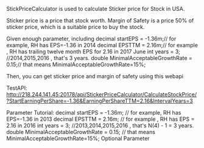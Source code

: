 StickPriceCalculator is used to calculate Sticker price for Stock in USA.

Sticker price is a price that stock worth.
Margin of Safety is a price 50% of sticker price, which is a suitable price to buy the stock.

Given enough parameter, including 
            decimal startEPS = -1.36m;// for example, RH has EPS=-1.36 in 2014
            decimal EPSTTM = 2.16m;// for example , RH has trailing twelve month EPS for 2.16 in 2017 June
            int years = 3; //2014,2015,2016 , that's 3 years.
            double MinimalAcceptableGrowthRate = 0.15;// that means MinimalAcceptableGrowthRate=15%;
            
Then, you can get sticker price and margin of safety using this webapi

TestAPI:
http://218.244.141.45:20178/api/StickerPriceCalculator/CalculateStockPrice/?StartEarningPerShare=-1.36&EarningPerShareTTM=2.16&IntervalYears=3

Parameter Tutorial:
            decimal startEPS = -1.36m;                  // for example, RH has EPS=-1.36 in 2013
            decimal EPSTTM = 2.16m;                     // for example , RH has EPS = 2.16 in 2016
            int years = 3;                              //2013,2014,2015,2016 , that's N(4) - 1 = 3 years.
            double MinimalAcceptableGrowthRate = 0.15;  // that means MinimalAcceptableGrowthRate=15%;  Optional Parameter